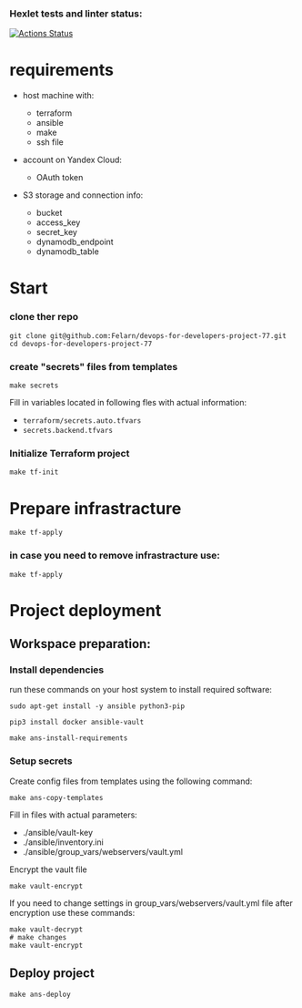 ### Hexlet tests and linter status:

[![Actions Status](https://github.com/Felarn/devops-for-developers-project-77/actions/workflows/hexlet-check.yml/badge.svg)](https://github.com/Felarn/devops-for-developers-project-77/actions)

# requirements

- host machine with:

  - terraform
  - ansible
  - make
  - ssh file

- account on Yandex Cloud:

  - OAuth token

- S3 storage and connection info:
  - bucket
  - access_key
  - secret_key
  - dynamodb_endpoint
  - dynamodb_table

# Start

### clone ther repo

```
git clone git@github.com:Felarn/devops-for-developers-project-77.git
cd devops-for-developers-project-77
```

### create "secrets" files from templates

```
make secrets
```

Fill in variables located in following fles with actual information:

- `terraform/secrets.auto.tfvars`
- `secrets.backend.tfvars`

### Initialize Terraform project

```
make tf-init
```

# Prepare infrastracture

```
make tf-apply
```

### in case you need to remove infrastracture use:

```
make tf-apply
```

# Project deployment

## Workspace preparation:

### Install dependencies

run these commands on your host system to install required software:

```
sudo apt-get install -y ansible python3-pip

pip3 install docker ansible-vault

make ans-install-requirements
```

### Setup secrets

Create config files from templates using the following command:

```
make ans-copy-templates
```

Fill in files with actual parameters:

- ./ansible/vault-key
- ./ansible/inventory.ini
- ./ansible/group_vars/webservers/vault.yml

Encrypt the vault file

```
make vault-encrypt
```

If you need to change settings in group_vars/webservers/vault.yml file after encryption use these commands:

```
make vault-decrypt
# make changes
make vault-encrypt
```

## Deploy project

```
make ans-deploy
```
